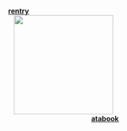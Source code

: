 <br><br><br>

<h4 align="center">
  <a href="https://rentry.co/guys">rentry</a>       ⠀⠀⠀⠀⠀⠀⠀       ⠀⠀⠀⠀⠀⠀⠀⠀⠀⠀<br>
<img src="https://github.com/user-attachments/assets/84ec380b-4dcf-4cbe-8721-01abf6251957" width="200" height="auto"></img><br>
       ⠀⠀⠀⠀⠀⠀       ⠀⠀⠀⠀⠀⠀⠀⠀⠀⠀<a href="https://toji.atabook.org">atabook</a>
</h4>

<br><br><br>
